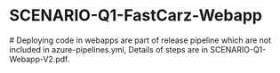 ﻿# SCENARIO-Q1-FastCarz-Webapp

﻿# Deploying code in webapps are part of release pipeline which are not included in azure-pipelines.yml, Details of steps are in SCENARIO-Q1-Webapp-V2.pdf. 
